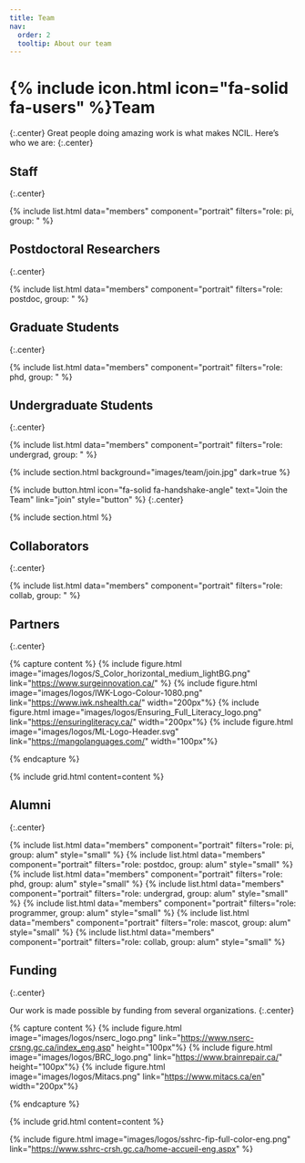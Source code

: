```yaml
---
title: Team
nav:
  order: 2
  tooltip: About our team
---
```


# {% include icon.html icon="fa-solid fa-users" %}Team
{:.center}
Great people doing amazing work is what makes NCIL. Here’s who we are:
{:.center}

## Staff
{:.center}

{% include list.html data="members" component="portrait" filters="role: pi, group: " %}

## Postdoctoral Researchers
{:.center}

{% include list.html data="members" component="portrait" filters="role: postdoc, group: " %}

## Graduate Students
{:.center}

{% include list.html data="members" component="portrait" filters="role: phd, group: " %}

## Undergraduate Students
{:.center}

{% include list.html data="members" component="portrait" filters="role: undergrad, group: " %}

{% include section.html background="images/team/join.jpg" dark=true %}

{%
  include button.html
  icon="fa-solid fa-handshake-angle"
  text="Join the Team"
  link="join"
  style="button"
%}
{:.center}

{% include section.html %}

## Collaborators
{:.center}

{% include list.html data="members" component="portrait" filters="role: collab, group: " %}

## Partners
{:.center}

{% capture content %}
{% include figure.html image="images/logos/S_Color_horizontal_medium_lightBG.png" link="https://www.surgeinnovation.ca/" %}
{% include figure.html image="images/logos/IWK-Logo-Colour-1080.png" link="https://www.iwk.nshealth.ca/" width="200px"%}
{% include figure.html image="images/logos/Ensuring_Full_Literacy_logo.png" link="https://ensuringliteracy.ca/" width="200px"%}
{% include figure.html image="images/logos/ML-Logo-Header.svg" link="https://mangolanguages.com/" width="100px"%}

{% endcapture %}

{% include grid.html content=content %}

## Alumni
{:.center}

{% include list.html data="members" component="portrait" filters="role: pi, group: alum" style="small" %}
{% include list.html data="members" component="portrait" filters="role: postdoc, group: alum" style="small" %}
{% include list.html data="members" component="portrait" filters="role: phd, group: alum" style="small" %}
{% include list.html data="members" component="portrait" filters="role: undergrad, group: alum" style="small" %}
{% include list.html data="members" component="portrait" filters="role: programmer, group: alum" style="small" %}
{% include list.html data="members" component="portrait" filters="role: mascot, group: alum" style="small" %}
{% include list.html data="members" component="portrait" filters="role: collab, group: alum" style="small" %}

## Funding
{:.center}

Our work is made possible by funding from several organizations.
{:.center}

{% capture content %}
{% include figure.html image="images/logos/nserc_logo.png" link="https://www.nserc-crsng.gc.ca/index_eng.asp" height="100px"%}
{% include figure.html image="images/logos/BRC_logo.png" link="https://www.brainrepair.ca/" height="100px"%}
{% include figure.html image="images/logos/Mitacs.png" link="https://www.mitacs.ca/en" width="200px"%}

{% endcapture %}

{% include grid.html content=content %}

{% include figure.html image="images/logos/sshrc-fip-full-color-eng.png" link="https://www.sshrc-crsh.gc.ca/home-accueil-eng.aspx" %}
